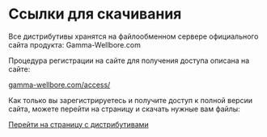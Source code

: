 
# Ссылки для скачивания

Все дистрибутивы хранятся на файлообменном сервере официального сайта продукта: Gamma-Wellbore.com

Процедура регистрации на сайте для получения доступа описана на сайте:

[gamma-wellbore.com/access/](https://gamma-wellbore.com/access/)

Как только вы зарегистрируетесь и получите доступ к полной версии сайта, можете перейти на страницу и скачать нужные вам файлы:

[Перейти на страницу с дистрибутивами](https://gamma-wellbore.com/download_page/)
